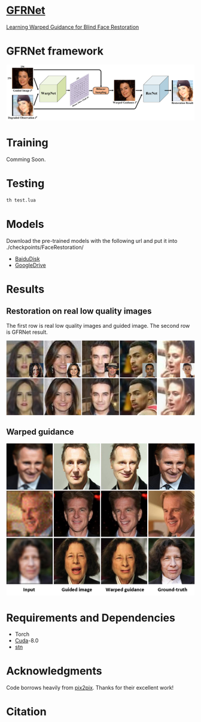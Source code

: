 # [GFRNet](https://github.com/csxmli2016/GFRNet/#)
 [Learning Warped Guidance for Blind Face Restoration](https://github.com/csxmli2016/GFRNet/#)

# GFRNet framework
<img src="./imgs/architecture/pipeline.png">

# Training

Comming Soon.

# Testing

```bash
th test.lua
```
# Models
Download the pre-trained models with the following url and put it into ./checkpoints/FaceRestoration/
- [BaiduDisk](#)
- [GoogleDrive](#)

# Results
## Restoration on real low quality images
The first row is real low quality images and guided image. The second row is GFRNet result.

<img src="./imgs/realresults/1.png">

## Warped guidance

<img src="./imgs/warpface/warp.png">

# Requirements and Dependencies

- Torch
- [Cuda](https://developer.nvidia.com/cuda-toolkit-archive)-8.0
- [stn](https://github.com/qassemoquab/stnbhwd)

# Acknowledgments

Code borrows heavily from [pix2pix](https://github.com/phillipi/pix2pix). Thanks for their excellent work!

# Citation

```

```
